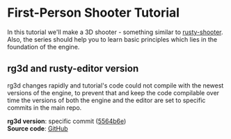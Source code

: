 # First-Person Shooter Tutorial

In this tutorial we'll make a 3D shooter - something similar to [rusty-shooter](https://github.com/mrDIMAS/rusty-shooter).
Also, the series should help you to learn basic principles which lies in the foundation of the engine.

## rg3d and rusty-editor version

rg3d changes rapidly and tutorial's code could not compile with the newest versions of the engine, to prevent that
and keep the code compilable over time the versions of both the engine and the editor are set to specific commits 
in the main repo.

**rg3d version**: specific commit ([5564b6e](https://github.com/rg3dengine/rg3d/commit/d511b92aa6aa132794e25d0f3c0cc110272f9f56))   
**Source code**: [GitHub](https://github.com/rg3dengine/rg3d-tutorials/)